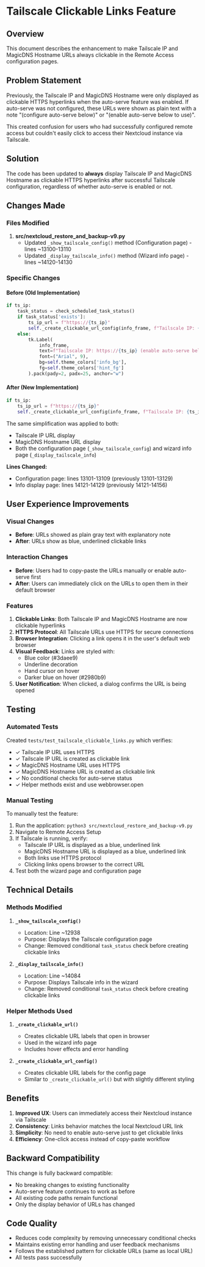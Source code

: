 # Tailscale Clickable Links Feature

## Overview
This document describes the enhancement to make Tailscale IP and MagicDNS Hostname URLs always clickable in the Remote Access configuration pages.

## Problem Statement
Previously, the Tailscale IP and MagicDNS Hostname were only displayed as clickable HTTPS hyperlinks when the auto-serve feature was enabled. If auto-serve was not configured, these URLs were shown as plain text with a note "(configure auto-serve below)" or "(enable auto-serve below to use)".

This created confusion for users who had successfully configured remote access but couldn't easily click to access their Nextcloud instance via Tailscale.

## Solution
The code has been updated to **always** display Tailscale IP and MagicDNS Hostname as clickable HTTPS hyperlinks after successful Tailscale configuration, regardless of whether auto-serve is enabled or not.

## Changes Made

### Files Modified
1. **src/nextcloud_restore_and_backup-v9.py**
   - Updated `_show_tailscale_config()` method (Configuration page) - lines ~13100-13110
   - Updated `_display_tailscale_info()` method (Wizard info page) - lines ~14120-14130

### Specific Changes

#### Before (Old Implementation)
```python
if ts_ip:
    task_status = check_scheduled_task_status()
    if task_status['exists']:
        ts_ip_url = f"https://{ts_ip}"
        self._create_clickable_url_config(info_frame, f"Tailscale IP: {ts_ip_url}", ts_ip_url)
    else:
        tk.Label(
            info_frame,
            text=f"Tailscale IP: https://{ts_ip} (enable auto-serve below to use)",
            font=("Arial", 9),
            bg=self.theme_colors['info_bg'],
            fg=self.theme_colors['hint_fg']
        ).pack(pady=2, padx=25, anchor="w")
```

#### After (New Implementation)
```python
if ts_ip:
    ts_ip_url = f"https://{ts_ip}"
    self._create_clickable_url_config(info_frame, f"Tailscale IP: {ts_ip_url}", ts_ip_url)
```

The same simplification was applied to both:
- Tailscale IP URL display
- MagicDNS Hostname URL display
- Both the configuration page (`_show_tailscale_config`) and wizard info page (`_display_tailscale_info`)

**Lines Changed:**
- Configuration page: lines 13101-13109 (previously 13101-13129)
- Info display page: lines 14121-14129 (previously 14121-14156)

## User Experience Improvements

### Visual Changes
- **Before**: URLs showed as plain gray text with explanatory note
- **After**: URLs show as blue, underlined clickable links

### Interaction Changes
- **Before**: Users had to copy-paste the URLs manually or enable auto-serve first
- **After**: Users can immediately click on the URLs to open them in their default browser

### Features
1. **Clickable Links**: Both Tailscale IP and MagicDNS Hostname are now clickable hyperlinks
2. **HTTPS Protocol**: All Tailscale URLs use HTTPS for secure connections
3. **Browser Integration**: Clicking a link opens it in the user's default web browser
4. **Visual Feedback**: Links are styled with:
   - Blue color (#3daee9)
   - Underline decoration
   - Hand cursor on hover
   - Darker blue on hover (#2980b9)
5. **User Notification**: When clicked, a dialog confirms the URL is being opened

## Testing

### Automated Tests
Created `tests/test_tailscale_clickable_links.py` which verifies:
- ✓ Tailscale IP URL uses HTTPS
- ✓ Tailscale IP URL is created as clickable link
- ✓ MagicDNS Hostname URL uses HTTPS
- ✓ MagicDNS Hostname URL is created as clickable link
- ✓ No conditional checks for auto-serve status
- ✓ Helper methods exist and use webbrowser.open

### Manual Testing
To manually test the feature:
1. Run the application: `python3 src/nextcloud_restore_and_backup-v9.py`
2. Navigate to Remote Access Setup
3. If Tailscale is running, verify:
   - Tailscale IP URL is displayed as a blue, underlined link
   - MagicDNS Hostname URL is displayed as a blue, underlined link
   - Both links use HTTPS protocol
   - Clicking links opens browser to the correct URL
4. Test both the wizard page and configuration page

## Technical Details

### Methods Modified
1. **`_show_tailscale_config()`**
   - Location: Line ~12938
   - Purpose: Displays the Tailscale configuration page
   - Change: Removed conditional `task_status` check before creating clickable links

2. **`_display_tailscale_info()`**
   - Location: Line ~14084
   - Purpose: Displays Tailscale info in the wizard
   - Change: Removed conditional `task_status` check before creating clickable links

### Helper Methods Used
1. **`_create_clickable_url()`**
   - Creates clickable URL labels that open in browser
   - Used in the wizard info page
   - Includes hover effects and error handling

2. **`_create_clickable_url_config()`**
   - Creates clickable URL labels for the config page
   - Similar to `_create_clickable_url()` but with slightly different styling

## Benefits
1. **Improved UX**: Users can immediately access their Nextcloud instance via Tailscale
2. **Consistency**: Links behavior matches the local Nextcloud URL link
3. **Simplicity**: No need to enable auto-serve just to get clickable links
4. **Efficiency**: One-click access instead of copy-paste workflow

## Backward Compatibility
This change is fully backward compatible:
- No breaking changes to existing functionality
- Auto-serve feature continues to work as before
- All existing code paths remain functional
- Only the display behavior of URLs has changed

## Code Quality
- Reduces code complexity by removing unnecessary conditional checks
- Maintains existing error handling and user feedback mechanisms
- Follows the established pattern for clickable URLs (same as local URL)
- All tests pass successfully
